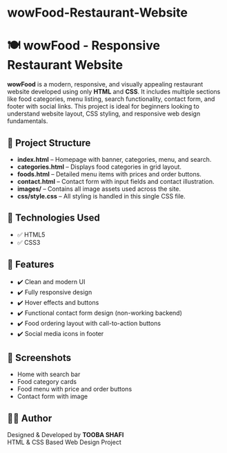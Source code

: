 # wowFood-Restaurant-Website
<!-- README.html or to use in GitHub description -->
<h1>🍽️ wowFood - Responsive Restaurant Website</h1>

<p>
  <strong>wowFood</strong> is a modern, responsive, and visually appealing restaurant website developed using only <strong>HTML</strong> and <strong>CSS</strong>. It includes multiple sections like food categories, menu listing, search functionality, contact form, and footer with social links. This project is ideal for beginners looking to understand website layout, CSS styling, and responsive web design fundamentals.
</p>

<h2>📁 Project Structure</h2>
<ul>
  <li><strong>index.html</strong> – Homepage with banner, categories, menu, and search.</li>
  <li><strong>categories.html</strong> – Displays food categories in grid layout.</li>
  <li><strong>foods.html</strong> – Detailed menu items with prices and order buttons.</li>
  <li><strong>contact.html</strong> – Contact form with input fields and contact illustration.</li>
  <li><strong>images/</strong> – Contains all image assets used across the site.</li>
  <li><strong>css/style.css</strong> – All styling is handled in this single CSS file.</li>
</ul>

<h2>🧪 Technologies Used</h2>
<ul>
  <li>✅ HTML5</li>
  <li>✅ CSS3</li>
</ul>

<h2>📱 Features</h2>
<ul>
  <li>✔️ Clean and modern UI</li>
  <li>✔️ Fully responsive design</li>
  <li>✔️ Hover effects and buttons</li>
  <li>✔️ Functional contact form design (non-working backend)</li>
  <li>✔️ Food ordering layout with call-to-action buttons</li>
  <li>✔️ Social media icons in footer</li>
</ul>

<h2>📸 Screenshots</h2>
<ul>
  <li>Home with search bar</li>
  <li>Food category cards</li>
  <li>Food menu with price and order buttons</li>
  <li>Contact form with image</li>
</ul>

<h2>🧑‍💻 Author</h2>
<p>
  Designed & Developed by <strong>TOOBA SHAFI</strong><br>
  HTML & CSS Based Web Design Project
</p>
